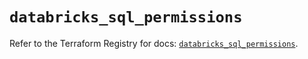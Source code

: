 # `databricks_sql_permissions`

Refer to the Terraform Registry for docs: [`databricks_sql_permissions`](https://registry.terraform.io/providers/databricks/databricks/1.36.2/docs/resources/sql_permissions).

